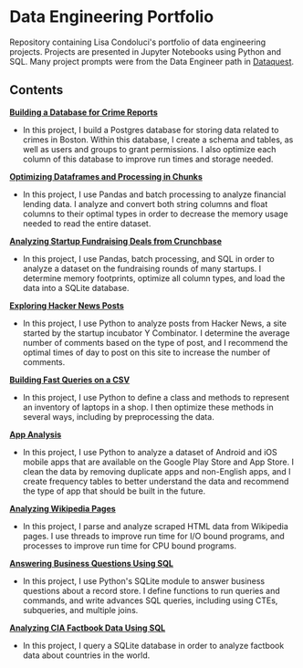 # Data Engineering Portfolio
Repository containing Lisa Condoluci's portfolio of data engineering projects. Projects are presented in Jupyter Notebooks using Python and SQL. Many project prompts were from the Data Engineer path in [Dataquest](https://app.dataquest.io/). 

## Contents

__[Building a Database for Crime Reports](https://github.com/lisacondoluci/Data-Engineering-Portfolio/blob/master/Building%20a%20Database%20for%20Crime%20Reports.ipynb)__
* In this project, I build a Postgres database for storing data related to crimes in Boston. Within this database, I create a schema and tables, as well as users and groups to grant permissions. I also optimize each column of this database to improve run times and storage needed. 


__[Optimizing Dataframes and Processing in Chunks](https://github.com/lisacondoluci/Data-Engineering-Portfolio/blob/master/Optimizing%20Dataframes%20and%20Processing%20in%20Chunks.ipynb)__
* In this project, I use Pandas and batch processing to analyze financial lending data. I analyze and convert both string columns and float columns to their optimal types in order to decrease the memory usage needed to read the entire dataset. 


__[Analyzing Startup Fundraising Deals from Crunchbase](https://github.com/lisacondoluci/Data-Engineering-Portfolio/blob/master/Analyzing%20Startup%20Fundraising%20Deals.ipynb)__
* In this project, I use Pandas, batch processing, and SQL in order to analyze a dataset on the fundraising rounds of many startups. I determine memory footprints, optimize all column types, and load the data into a SQLite database. 


__[Exploring Hacker News Posts](https://github.com/lisacondoluci/Data-Engineering-Portfolio/blob/master/Exploring%20Hacker%20News%20Posts.ipynb)__
* In this project, I use Python to analyze posts from Hacker News, a site started by the startup incubator Y Combinator. I determine the average number of comments based on the type of post, and I recommend the optimal times of day to post on this site to increase the number of comments. 


__[Building Fast Queries on a CSV](https://github.com/lisacondoluci/Data-Engineering-Portfolio/blob/master/Building%20Fast%20Queries%20on%20a%20CSV.ipynb)__
* In this project, I use Python to define a class and methods to represent an inventory of laptops in a shop. I then optimize these methods in several ways, including by preprocessing the data. 


__[App Analysis](https://github.com/lisacondoluci/Data-Engineering-Portfolio/blob/master/App%20Analysis.ipynb)__
* In this project, I use Python to analyze a dataset of Android and iOS mobile apps that are available on the Google Play Store and App Store. I clean the data by removing duplicate apps and non-English apps, and I create frequency tables to better understand the data and recommend the type of app that should be built in the future. 


__[Analyzing Wikipedia Pages](https://github.com/lisacondoluci/Data-Engineering-Portfolio/blob/master/Analyzing%20Wikipedia%20Pages.ipynb)__
* In this project, I parse and analyze scraped HTML data from Wikipedia pages. I use threads to improve run time for I/O bound programs, and processes to improve run time for CPU bound programs. 


__[Answering Business Questions Using SQL](https://github.com/lisacondoluci/Data-Engineering-Portfolio/blob/master/Answering%20Business%20Questions%20Using%20SQL.ipynb)__
* In this project, I use Python's SQLite module to answer business questions about a record store. I define functions to run queries and commands, and write advances SQL queries, including using CTEs, subqueries, and multiple joins. 


__[Analyzing CIA Factbook Data Using SQL](https://github.com/lisacondoluci/Data-Engineering-Portfolio/blob/master/Analyzing%20CIA%20Factbook%20Data%20Using%20SQL.ipynb)__
* In this project, I query a SQLite database in order to analyze factbook data about countries in the world. 
